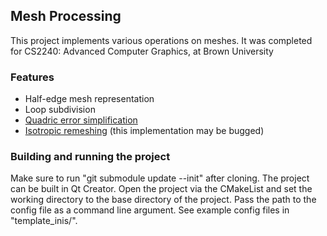 ## Mesh Processing
This project implements various operations on meshes. It was completed for CS2240: Advanced Computer Graphics, at Brown University

### Features
- Half-edge mesh representation
- Loop subdivision
- [Quadric error simplification](https://www.cs.cmu.edu/~garland/Papers/quadrics.pdf)
- [Isotropic remeshing](https://www.graphics.rwth-aachen.de/media/papers/remeshing1.pdf) (this implementation may be bugged)

### Building and running the project
Make sure to run "git submodule update --init" after cloning. The project can be built in Qt Creator. Open the project via the CMakeList and set the working directory to the base directory of the project. Pass the path to the config file as a command line argument. See example config files in "template_inis/".
